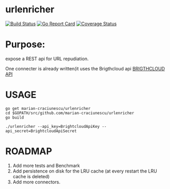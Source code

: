# urlenricher
[![Build Status](https://api.travis-ci.org/marian-craciunescu/urlenricher.svg?branch=master)](https://travis-ci.org/marian-craciunescu/urlenricher)
[![Go Report Card](https://goreportcard.com/badge/github.com/marian-craciunescu/urlenricher)](https://goreportcard.com/report/github.com/marian-craciunescu/urlenricher)
[![Coverage Status](https://coveralls.io/repos/github/marian-craciunescu/urlenricher/badge.svg?branch=master)](https://coveralls.io/github/marian-craciunescu/urlenricher?branch=master)

# Purpose:
expose a REST api for URL repudiation.

One connecter is already written(it uses the Brigthcloud api [BRIGTHCLOUD API](https://www.brightcloud.com/web-service/api-documentation)

# USAGE
``` 
go get marian-craciunescu/urlenricher
cd $GOPATH/src/github.com/marian-craciunescu/urlenricher 
go build 

./urlenricher --api_key=BrightcloudApiKey --api_secret=BrightcloudApiSecret
```

# ROADMAP
1) Add more tests and Benchmark
2) Add persistence on disk for the LRU cache (at every restart the LRU cache is deleted)
3) Add more connectors.


